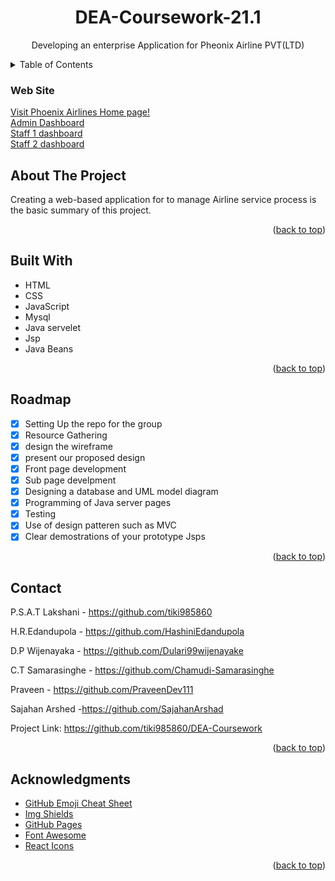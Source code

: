 <div id="top"></div>
<h1 align="center">DEA-Coursework-21.1</h1>
<p align="center">Developing an enterprise Application for Pheonix Airline PVT(LTD) </p>
<details>
  <summary>Table of Contents</summary>
    <ol>
    <li><a href="#about-the-project">About The Project</a></li>
    <li><a href="#built-with">Built With</a></li>
    <li><a href="#roadmap">Roadmap</a></li>
    <li><a href="#contact">Contact</a></li>
    <li><a href="#acknowledgments">Acknowledgments</a></li>
    </ol>
</details>
<h3>Web Site</h3>
<a href= "PhoenixAirlines/web/index.html"> Visit Phoenix Airlines Home page! </a><br>
<a href = "https://github.com/tiki985860/DEA-Coursework/blob/main/PhoenixAirlines/web/Admin/admin_user_profile_html.html">Admin Dashboard</a><br>
<a href = "PhoenixAirlines/web/staff 1/staffprof.html">Staff 1 dashboard</a><br>
<a href = "PhoenixAirlines/web/staff2/staffprof.html">Staff 2 dashboard</a><br>

## About The Project
Creating a web-based application for to manage Airline service process is the basic summary of this project.

<p align="right">(<a href="#top">back to top</a>)</p>

## Built With
* HTML
* CSS
* JavaScript
* Mysql
* Java servelet
* Jsp
* Java Beans

<p align="right">(<a href="#top">back to top</a>)</p>

## Roadmap
- [x] Setting Up the repo for the group
- [x] Resource Gathering
- [x] design the wireframe
- [x] present our proposed design 
- [x] Front page development
- [x] Sub page develpment
- [x] Designing a database and UML model diagram
- [x] Programming of Java server pages
- [x] Testing
- [x] Use of design patteren such as MVC
- [x] Clear  demostrations of your prototype Jsps

<p align="right">(<a href="#top">back to top</a>)</p>


## Contact
P.S.A.T Lakshani - https://github.com/tiki985860

H.R.Edandupola   - https://github.com/HashiniEdandupola

D.P Wijenayaka   - https://github.com/Dulari99wijenayake

C.T Samarasinghe - https://github.com/Chamudi-Samarasinghe

Praveen          - https://github.com/PraveenDev111

Sajahan Arshed   -https://github.com/SajahanArshad


Project Link: https://github.com/tiki985860/DEA-Coursework

<p align="right">(<a href="#top">back to top</a>)</p>

## Acknowledgments
* [GitHub Emoji Cheat Sheet](https://www.webpagefx.com/tools/emoji-cheat-sheet)
* [Img Shields](https://shields.io)
* [GitHub Pages](https://pages.github.com)
* [Font Awesome](https://fontawesome.com)
* [React Icons](https://react-icons.github.io/react-icons/search)

<p align="right">(<a href="#top">back to top</a>)</p>
